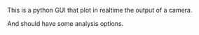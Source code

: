 This is a python GUI that plot in realtime the output of a camera.

And should have some analysis options.
